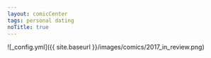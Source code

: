```yaml
---
layout: comicCenter
tags: personal dating
noTitle: true
---
```


![_config.yml]({{ site.baseurl }}/images/comics/2017_in_review.png)
